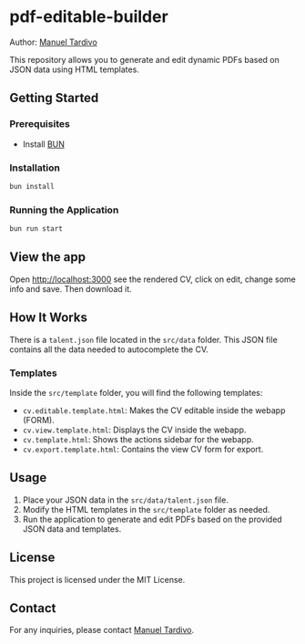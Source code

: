# pdf-editable-builder

Author: [Manuel Tardivo](mailto:manuel.tardivo.lavoro@gmail.com)

This repository allows you to generate and edit dynamic PDFs based on JSON data using HTML templates.

## Getting Started

### Prerequisites

- Install [BUN](https://bun.sh/docs/installation)

### Installation

```bash
bun install
```

### Running the Application

```bash
bun run start
```

## View the app
Open [http://localhost:3000](http://localhost:3000) see the rendered CV, click on edit, change some info and save.
Then download it.

## How It Works

There is a `talent.json` file located in the `src/data` folder. This JSON file contains all the data needed to autocomplete the CV.

### Templates

Inside the `src/template` folder, you will find the following templates:

- `cv.editable.template.html`: Makes the CV editable inside the webapp (FORM).
- `cv.view.template.html`: Displays the CV inside the webapp.
- `cv.template.html`: Shows the actions sidebar for the webapp.
- `cv.export.template.html`: Contains the view CV form for export.

## Usage

1. Place your JSON data in the `src/data/talent.json` file.
2. Modify the HTML templates in the `src/template` folder as needed.
3. Run the application to generate and edit PDFs based on the provided JSON data and templates.

## License

This project is licensed under the MIT License.

## Contact

For any inquiries, please contact [Manuel Tardivo](mailto:manuel.tardivo.lavoro@gmail.com).
